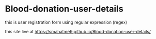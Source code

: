 # Blood-donation-user-details

this is user registration form using regular expression (regex)

this site live at https://smahatme9.github.io/Blood-donation-user-details/
